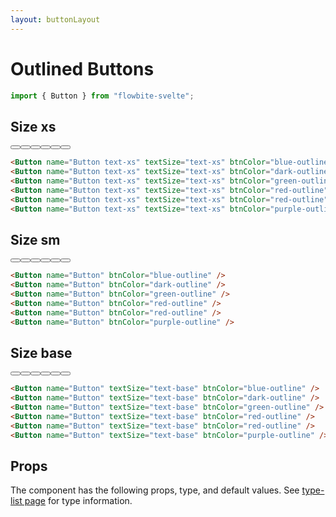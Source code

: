 ```yaml
---
layout: buttonLayout
---
```


<script>
  import { Button , Table, TableDefaultRow, Breadcrumb }from '$lib/index';
  import componentProps from '../props/Button.json'
  // Props table
  export let items = componentProps.props
	let propHeader = ['Name', 'Type', 'Default']
	// console.log(items)
	let divClass='w-full relative overflow-x-auto shadow-md sm:rounded-lg'

</script>

<h1 class="text-3xl w-full dark:text-white py-8">Outlined Buttons</h1>

```js
import { Button } from "flowbite-svelte";
```

<h2 class="text-2xl w-full dark:text-white py-8">Size xs</h2>

<div class="rounded-xl w-full my-4 mx-auto bg-gradient-to-r bg-white dark:bg-gray-900 border border-gray-200 dark:border-gray-700 p-2 sm:p-6">
  <Button name="Button text-xs" textSize="text-xs" btnColor="blue-outline" />
  <Button name="Button text-xs" textSize="text-xs" btnColor="dark-outline" />
  <Button name="Button text-xs" textSize="text-xs" btnColor="green-outline" />
  <Button name="Button text-xs" textSize="text-xs" btnColor="red-outline" />
  <Button name="Button text-xs" textSize="text-xs" btnColor="red-outline" />
  <Button name="Button text-xs" textSize="text-xs" btnColor="purple-outline" />
</div>

```html
<Button name="Button text-xs" textSize="text-xs" btnColor="blue-outline" />
<Button name="Button text-xs" textSize="text-xs" btnColor="dark-outline" />
<Button name="Button text-xs" textSize="text-xs" btnColor="green-outline" />
<Button name="Button text-xs" textSize="text-xs" btnColor="red-outline" />
<Button name="Button text-xs" textSize="text-xs" btnColor="red-outline" />
<Button name="Button text-xs" textSize="text-xs" btnColor="purple-outline" />
```


<h2 class="text-2xl w-full dark:text-white py-8">Size sm</h2>

<div class="rounded-xl w-full my-4 mx-auto bg-gradient-to-r bg-white dark:bg-gray-900 border border-gray-200 dark:border-gray-700 p-2 sm:p-6">
  <Button name="Button" btnColor="blue-outline" />
  <Button name="Button" btnColor="dark-outline" />
  <Button name="Button" btnColor="green-outline" />
  <Button name="Button" btnColor="red-outline" />
  <Button name="Button" btnColor="red-outline" />
  <Button name="Button" btnColor="purple-outline" />
</div>

```html
<Button name="Button" btnColor="blue-outline" />
<Button name="Button" btnColor="dark-outline" />
<Button name="Button" btnColor="green-outline" />
<Button name="Button" btnColor="red-outline" />
<Button name="Button" btnColor="red-outline" />
<Button name="Button" btnColor="purple-outline" />
```


<h2 class="text-2xl w-full dark:text-white py-8">Size base</h2>

<div class="rounded-xl w-full my-4 mx-auto bg-gradient-to-r bg-white dark:bg-gray-900 border border-gray-200 dark:border-gray-700 p-2 sm:p-6">
<Button name="Button" textSize="text-base" btnColor="blue-outline" />
<Button name="Button" textSize="text-base" btnColor="dark-outline" />
<Button name="Button" textSize="text-base" btnColor="green-outline" />
<Button name="Button" textSize="text-base" btnColor="red-outline" />
<Button name="Button" textSize="text-base" btnColor="red-outline" />
<Button name="Button" textSize="text-base" btnColor="purple-outline" />
</div>

```html
<Button name="Button" textSize="text-base" btnColor="blue-outline" />
<Button name="Button" textSize="text-base" btnColor="dark-outline" />
<Button name="Button" textSize="text-base" btnColor="green-outline" />
<Button name="Button" textSize="text-base" btnColor="red-outline" />
<Button name="Button" textSize="text-base" btnColor="red-outline" />
<Button name="Button" textSize="text-base" btnColor="purple-outline" />
```

<h2 class="text-2xl w-full text-gray-900 dark:text-white py-8">Props</h2>

<p>The component has the following props, type, and default values. See <a href="/type-list" class="text-blue-600 hover:underline dark:text-blue-500">type-list page</a> for type information.</p>


<Table header={propHeader} {divClass} >
  <TableDefaultRow {items} rowState='hover' />
</Table>